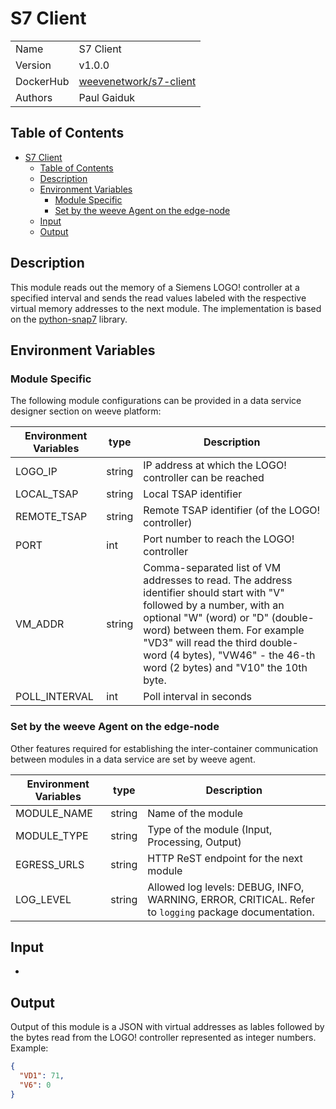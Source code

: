 # S7 Client

|           |                                                                             |
| --------- | --------------------------------------------------------------------------- |
| Name      | S7 Client                                                                  |
| Version   | v1.0.0                                                                      |
| DockerHub | [weevenetwork/s7-client](https://hub.docker.com/r/weevenetwork/s7-client) |
| Authors   | Paul Gaiduk                                                                 |

## Table of Contents

- [S7 Client](#s7-client)
  - [Table of Contents](#table-of-contents)
  - [Description](#description)
  - [Environment Variables](#environment-variables)
    - [Module Specific](#module-specific)
    - [Set by the weeve Agent on the edge-node](#set-by-the-weeve-agent-on-the-edge-node)
  - [Input](#input)
  - [Output](#output)

## Description

This module reads out the memory of a Siemens LOGO! controller at a specified interval and sends the read values labeled with the respective virtual memory addresses to the next module. The implementation is based on the [python-snap7](https://github.com/gijzelaerr/python-snap7) library.

## Environment Variables

### Module Specific

The following module configurations can be provided in a data service designer section on weeve platform:

| Environment Variables | type   | Description                                                                                                                                                                                                                                                                                             |
| --------------------- | ------ | ------------------------------------------------------------------------------------------------------------------------------------------------------------------------------------------------------------------------------------------------------------------------------------------------------- |
| LOGO_IP               | string | IP address at which the LOGO! controller can be reached                                                                                                                                                                                                                                                 |
| LOCAL_TSAP            | string | Local TSAP identifier                                                                                                                                                                                                                                                                                   |
| REMOTE_TSAP           | string | Remote TSAP identifier (of the LOGO! controller)                                                                                                                                                                                                                                                        |
| PORT                  | int    | Port number to reach the LOGO! controller                                                                                                                                                                                                                                                               |
| VM_ADDR               | string | Comma-separated list of VM addresses to read. The address identifier should start with "V" followed by a number, with an optional "W" (word) or "D" (double-word) between them. For example "VD3" will read the third double-word (4 bytes), "VW46" - the 46-th word (2 bytes) and "V10" the 10th byte. |
| POLL_INTERVAL         | int    | Poll interval in seconds                                                                                                                                                                                                                                                                                |

### Set by the weeve Agent on the edge-node

Other features required for establishing the inter-container communication between modules in a data service are set by weeve agent.

| Environment Variables | type   | Description                                                                                          |
| --------------------- | ------ | ---------------------------------------------------------------------------------------------------- |
| MODULE_NAME           | string | Name of the module                                                                                   |
| MODULE_TYPE           | string | Type of the module (Input, Processing, Output)                                                       |
| EGRESS_URLS           | string | HTTP ReST endpoint for the next module                                                               |
| LOG_LEVEL             | string | Allowed log levels: DEBUG, INFO, WARNING, ERROR, CRITICAL. Refer to `logging` package documentation. |

## Input

-

## Output

Output of this module is a JSON with virtual addresses as lables followed by the bytes read from the LOGO! controller represented as integer numbers. Example:
```json
{
  "VD1": 71,
  "V6": 0
}
```

